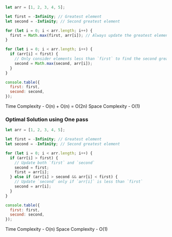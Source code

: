 ```javascript
let arr = [1, 2, 3, 4, 5];

let first = -Infinity; // Greatest element
let second = -Infinity; // Second greatest element

for (let i = 0; i < arr.length; i++) {
  first = Math.max(first, arr[i]); // Always update the greatest element
}

for (let i = 0; i < arr.length; i++) {
  if (arr[i] < first) {
    // Only consider elements less than `first` to find the second greatest
    second = Math.max(second, arr[i]);
  }
}

console.table({
  first: first,
  second: second,
});
```

Time Complexity - O(n) + O(n) = O(2n)
Space Complexity - O(1)

### Optimal Solution using One pass

```javascript
let arr = [1, 2, 3, 4, 5];

let first = -Infinity; // Greatest element
let second = -Infinity; // Second greatest element

for (let i = 0; i < arr.length; i++) {
  if (arr[i] > first) {
    // Update both `first` and `second`
    second = first;
    first = arr[i];
  } else if (arr[i] > second && arr[i] < first) {
    // Update `second` only if `arr[i]` is less than `first`
    second = arr[i];
  }
}

console.table({
  first: first,
  second: second,
});
```

Time Complexity - O(n)
Space Complexity - O(1)
